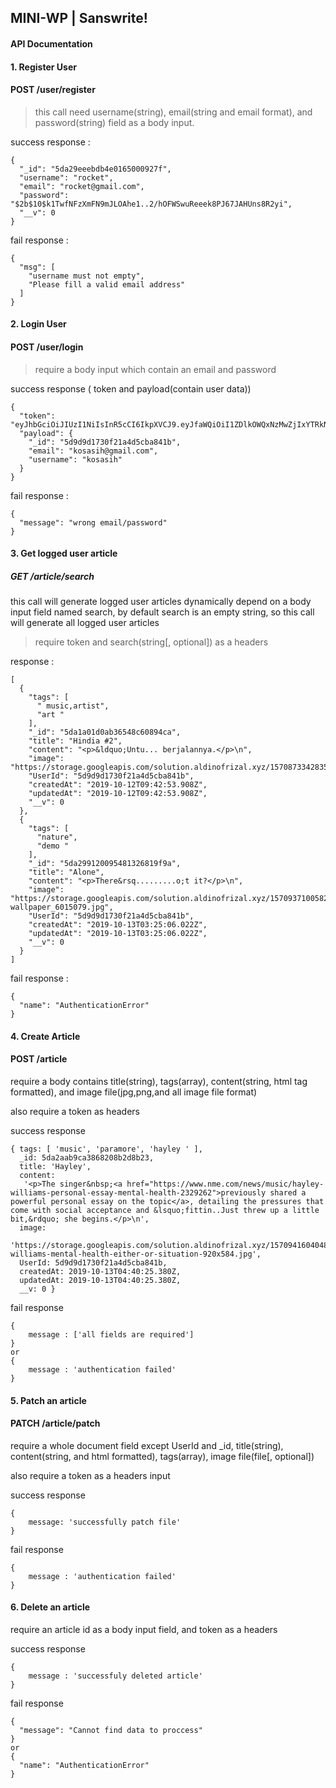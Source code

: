 ## MINI-WP | Sanswrite!

#### API Documentation



#### 1. Register User

#### POST /user/register

> this call  need username(string), email(string and email format), and password(string) field as a body input.

success response :

```
{
  "_id": "5da29eeebdb4e0165000927f",
  "username": "rocket",
  "email": "rocket@gmail.com",
  "password": "$2b$10$k1TwfNFzXmFN9mJLOAhe1..2/hOFWSwuReeek8PJ67JAHUns8R2yi",
  "__v": 0
}
```

fail response : 

```
{
  "msg": [
    "username must not empty",
    "Please fill a valid email address"
  ]
}
```



#### 2. Login User

#### POST /user/login

> require a body input which contain an email and password

success response ( token and payload(contain user data))

```
{
  "token": "eyJhbGciOiJIUzI1NiIsInR5cCI6IkpXVCJ9.eyJfaWQiOiI1ZDlkOWQxNzMwZjIxYTRkNWNiYTg0MWIiLCJlbWFpbCI6Imtvc2FzaWhAZ21haWwuY29tIiwidXNlcm5hbWUiOiJrb3Nhc2loIiwiaWF0IjoxNTcwOTM4NzQ1fQ.1QZOHLd8MUKYSdP8tonadO3T2chcrS0MMRCIv65TF0Q",
  "payload": {
    "_id": "5d9d9d1730f21a4d5cba841b",
    "email": "kosasih@gmail.com",
    "username": "kosasih"
  }
}
```

fail response :

```
{
  "message": "wrong email/password"
}
```





#### 3. Get logged user article 

##### GET /article/search

this call will generate logged user articles dynamically depend on a body input field named search, by default search is an empty string, so this call will generate all logged user articles

> require token and search(string[, optional]) as a headers

response : 

```
[
  {
    "tags": [
      " music,artist",
      "art "
    ],
    "_id": "5da1a01d0ab36548c60894ca",
    "title": "Hindia #2",
    "content": "<p>&ldquo;Untu... berjalannya.</p>\n",
    "image": "https://storage.googleapis.com/solution.aldinofrizal.xyz/1570873342835586119936.jpeg",
    "UserId": "5d9d9d1730f21a4d5cba841b",
    "createdAt": "2019-10-12T09:42:53.908Z",
    "updatedAt": "2019-10-12T09:42:53.908Z",
    "__v": 0
  },
  {
    "tags": [
      "nature",
      "demo "
    ],
    "_id": "5da299120095481326819f9a",
    "title": "Alone",
    "content": "<p>There&rsq.........o;t it?</p>\n",
    "image": "https://storage.googleapis.com/solution.aldinofrizal.xyz/1570937100582view-wallpaper_6015079.jpg",
    "UserId": "5d9d9d1730f21a4d5cba841b",
    "createdAt": "2019-10-13T03:25:06.022Z",
    "updatedAt": "2019-10-13T03:25:06.022Z",
    "__v": 0
  }
]
```

fail response : 

```
{
  "name": "AuthenticationError"
}
```



#### 4. Create Article

#### POST /article

require a body contains title(string), tags(array), content(string, html tag formatted), and image file(jpg,png,and all image file format)

also require a token as headers

success response 

```
{ tags: [ 'music', 'paramore', 'hayley ' ],
  _id: 5da2aab9ca3868208b2d8b23,
  title: 'Hayley',
  content:
   '<p>The singer&nbsp;<a href="https://www.nme.com/news/music/hayley-williams-personal-essay-mental-health-2329262">previously shared a powerful personal essay on the topic</a>, detailing the pressures that come with social acceptance and &lsquo;fittin..Just threw up a little bit,&rdquo; she begins.</p>\n',
  image:
   'https://storage.googleapis.com/solution.aldinofrizal.xyz/1570941604048hayley-williams-mental-health-either-or-situation-920x584.jpg',
  UserId: 5d9d9d1730f21a4d5cba841b,
  createdAt: 2019-10-13T04:40:25.380Z,
  updatedAt: 2019-10-13T04:40:25.380Z,
  __v: 0 }

```

fail response

```
{
	message : ['all fields are required']
}
or
{
	message : 'authentication failed'
}
```



#### 5. Patch an article

#### PATCH /article/patch

require a whole document field except UserId and _id, title(string), content(string, and html formatted), tags(array), image file(file[, optional])

also require a token as a headers input

success response 

```
{
	message: 'successfully patch file'
}
```

 fail response

```
{
	message : 'authentication failed'
}
```



#### 6. Delete an article

require an article id as a body input field, and token as a headers

success response

```
{
	message : 'successfuly deleted article'
}
```

fail response

```
{
  "message": "Cannot find data to proccess"
}
or
{
  "name": "AuthenticationError"
}
```

